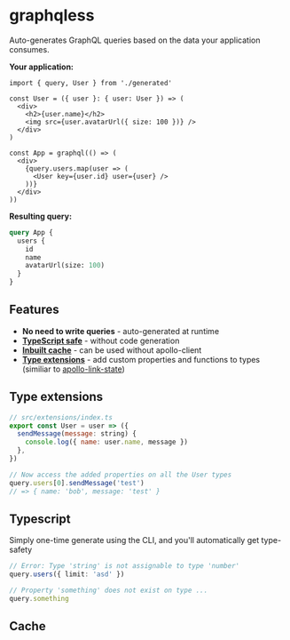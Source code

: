 # graphqless

Auto-generates GraphQL queries based on the data your application consumes.

<!-- prettier-ignore -->
**Your application:**

```tsx
import { query, User } from './generated'

const User = ({ user }: { user: User }) => (
  <div>
    <h2>{user.name}</h2>
    <img src={user.avatarUrl({ size: 100 })} />
  </div>
)

const App = graphql(() => (
  <div>
    {query.users.map(user => (
      <User key={user.id} user={user} />
    ))}
  </div>
))
```

**Resulting query:**

```graphql
query App {
  users {
    id
    name
    avatarUrl(size: 100)
  }
}
```

## Features

- **No need to write queries** - auto-generated at runtime
- [**TypeScript safe**](#Typescript) - without code generation
- [**Inbuilt cache**](#Cache) - can be used without apollo-client
- [**Type extensions**](#Type-extensions) - add custom properties and functions to types (similiar to [apollo-link-state](https://www.apollographql.com/docs/link/links/state/))

## Type extensions

```js
// src/extensions/index.ts
export const User = user => ({
  sendMessage(message: string) {
    console.log({ name: user.name, message })
  },
})

// Now access the added properties on all the User types
query.users[0].sendMessage('test')
// => { name: 'bob', message: 'test' }
```

## Typescript

Simply one-time generate using the CLI, and you'll automatically get type-safety

```ts
// Error: Type 'string' is not assignable to type 'number'
query.users({ limit: 'asd' })

// Property 'something' does not exist on type ...
query.something
```

## Cache
